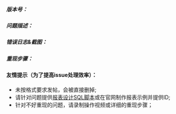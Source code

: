 ##### 版本号：


##### 问题描述：


##### 错误日志&截图：


##### 重现步骤：


#### 友情提示（为了提高issue处理效率）：
  - 未按格式要求发帖，会被直接删掉;
  - 请针对问题提供[报表设计SQL脚本](http://report.jeecg.com/2376604)或在官网制作报表示例并提供ID;
  - 针对不好重现的问题，请录制操作视频或详细的重现步骤；
